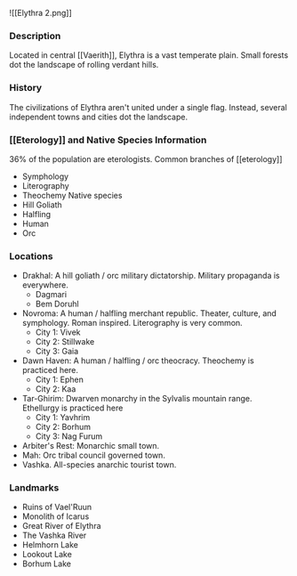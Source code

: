 

![[Elythra 2.png]]

### Description
Located in central [[Vaerith]], Elythra is a vast temperate plain. Small forests dot the landscape of rolling verdant hills. 

### History 
The civilizations of Elythra aren't united under a single flag. Instead, several independent towns and cities dot the landscape.

### [[Eterology]] and Native Species Information
36% of the population are eterologists.
Common branches of [[eterology]]
- Symphology
- Literography
- Theochemy
Native species
- Hill Goliath
- Halfling
- Human
- Orc

### Locations
- Drakhal: A hill goliath / orc military dictatorship. Military propaganda is everywhere.
	- Dagmari
	- Bem Doruhl
- Novroma: A human / halfling merchant republic. Theater, culture, and symphology. Roman inspired. Literography is very common.
	- City 1: Vivek
	- City 2: Stillwake
	- City 3: Gaia
- Dawn Haven: A human / halfling / orc theocracy. Theochemy is practiced here.
	- City 1: Ephen
	- City 2: Kaa
- Tar-Ghirim: Dwarven monarchy in the Sylvalis mountain range. Ethellurgy is practiced here
	- City 1: Yavhrim
	- City 2: Borhum
	- City 3: Nag Furum
- Arbiter's Rest: Monarchic small town.
- Mah: Orc tribal council governed town.
- Vashka. All-species anarchic tourist town.

### Landmarks
- Ruins of Vael'Ruun
- Monolith of Icarus
- Great River of Elythra
- The Vashka River
- Helmhorn Lake
- Lookout Lake
- Borhum Lake
